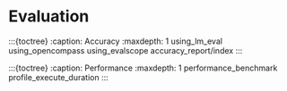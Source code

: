 # Evaluation

:::{toctree}
:caption: Accuracy
:maxdepth: 1
using_lm_eval
using_opencompass
using_evalscope
accuracy_report/index
:::

:::{toctree}
:caption: Performance
:maxdepth: 1
performance_benchmark
profile_execute_duration
:::